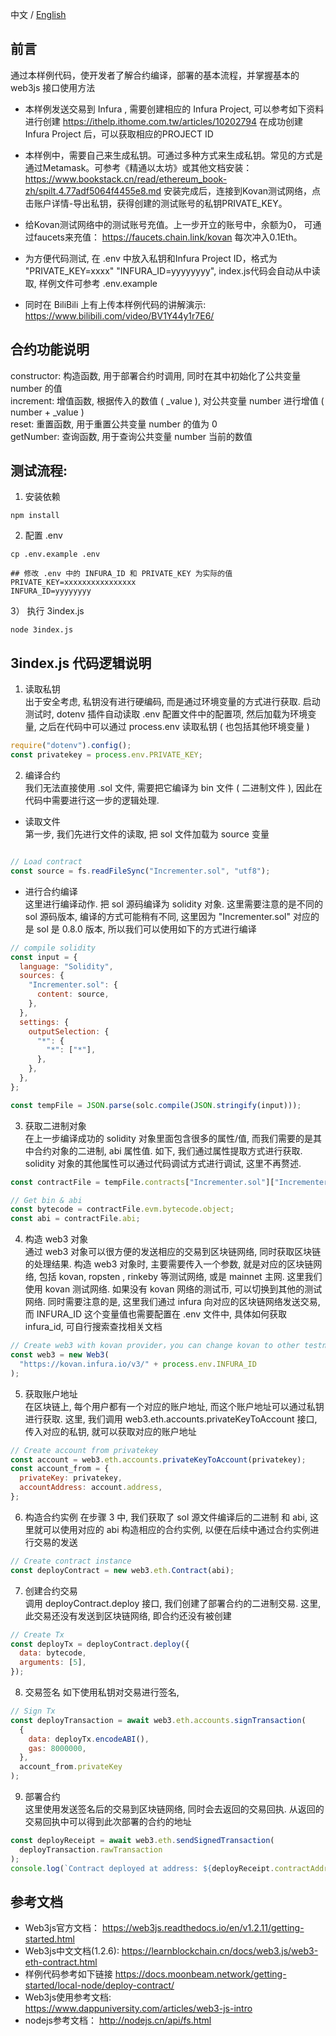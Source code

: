 中文 / [English](./README.md)
## 前言
通过本样例代码，使开发者了解合约编译，部署的基本流程，并掌握基本的 web3js 接口使用方法

- 本样例发送交易到 Infura , 需要创建相应的 Infura Project, 可以参考如下资料进行创建
https://ithelp.ithome.com.tw/articles/10202794 在成功创建 Infura Project 后，可以获取相应的PROJECT ID

- 本样例中，需要自己来生成私钥。可通过多种方式来生成私钥。常见的方式是通过Metamask。可参考《精通以太坊》或其他文档安装： https://www.bookstack.cn/read/ethereum_book-zh/spilt.4.77adf5064f4455e8.md  安装完成后，连接到Kovan测试网络，点击账户详情-导出私钥，获得创建的测试账号的私钥PRIVATE_KEY。

- 给Kovan测试网络中的测试账号充值。上一步开立的账号中，余额为0， 可通过faucets来充值： https://faucets.chain.link/kovan  每次冲入0.1Eth。
 
- 为方便代码测试, 在 .env 中放入私钥和Infura Project ID，格式为 "PRIVATE_KEY=xxxx" "INFURA_ID=yyyyyyyy", index.js代码会自动从中读取, 样例文件可参考 .env.example  

- 同时在 BiliBili 上有上传本样例代码的讲解演示:   
https://www.bilibili.com/video/BV1Y44y1r7E6/

## 合约功能说明   
constructor: 构造函数, 用于部署合约时调用, 同时在其中初始化了公共变量 number 的值  
increment:   增值函数, 根据传入的数值 ( _value ), 对公共变量 number 进行增值 ( number + _value )   
reset:       重置函数, 用于重置公共变量 number 的值为 0    
getNumber:   查询函数, 用于查询公共变量 number 当前的数值  

## 测试流程:
1)  安装依赖
```
npm install
```

2) 配置 .env
```
cp .env.example .env

## 修改 .env 中的 INFURA_ID 和 PRIVATE_KEY 为实际的值  
PRIVATE_KEY=xxxxxxxxxxxxxxxx
INFURA_ID=yyyyyyyy
```

3） 执行 3index.js
```
node 3index.js
```
## 3index.js 代码逻辑说明  
1) 读取私钥  
出于安全考虑, 私钥没有进行硬编码, 而是通过环境变量的方式进行获取. 启动测试时, dotenv 插件自动读取 .env 配置文件中的配置项, 然后加载为环境变量, 之后在代码中可以通过 process.env 读取私钥 ( 也包括其他环境变量 )    
```js
require("dotenv").config();
const privatekey = process.env.PRIVATE_KEY;
```     
     
2)  编译合约    
我们无法直接使用 .sol 文件, 需要把它编译为 bin 文件 ( 二进制文件 ), 因此在代码中需要进行这一步的逻辑处理.  
- 读取文件   
第一步, 我们先进行文件的读取, 把 sol 文件加载为 source 变量 
```js

// Load contract
const source = fs.readFileSync("Incrementer.sol", "utf8");
```

- 进行合约编译    
这里进行编译动作. 把 sol 源码编译为 solidity 对象. 这里需要注意的是不同的 sol 源码版本, 编译的方式可能稍有不同, 这里因为 "Incrementer.sol" 对应的是 sol 是 0.8.0 版本, 所以我们可以使用如下的方式进行编译 
```js 
// compile solidity
const input = {
  language: "Solidity",
  sources: {
    "Incrementer.sol": {
      content: source,
    },
  },
  settings: {
    outputSelection: {
      "*": {
        "*": ["*"],
      },
    },
  },
};

const tempFile = JSON.parse(solc.compile(JSON.stringify(input)));
```

3) 获取二进制对象  
在上一步编译成功的 solidity 对象里面包含很多的属性/值, 而我们需要的是其中合约对象的二进制, abi 属性值. 如下, 我们通过属性提取方式进行获取. solidity 对象的其他属性可以通过代码调试方式进行调试, 这里不再赘述. 
```js
const contractFile = tempFile.contracts["Incrementer.sol"]["Incrementer"];

// Get bin & abi
const bytecode = contractFile.evm.bytecode.object;
const abi = contractFile.abi;
```  

4) 构造 web3 对象   
通过 web3 对象可以很方便的发送相应的交易到区块链网络, 同时获取区块链的处理结果. 
构造 web3 对象时, 主要需要传入一个参数, 就是对应的区块链网络, 包括 kovan, ropsten , rinkeby 等测试网络, 或是 mainnet 主网. 
这里我们使用 kovan 测试网络. 如果没有 kovan 网络的测试币, 可以切换到其他的测试网络. 
同时需要注意的是, 这里我们通过 infura 向对应的区块链网络发送交易, 而 INFURA_ID 这个变量值也需要配置在 .env 文件中, 具体如何获取 infura_id, 可自行搜索查找相关文档 
```js
// Create web3 with kovan provider，you can change kovan to other testnet
const web3 = new Web3(
  "https://kovan.infura.io/v3/" + process.env.INFURA_ID
);
```

5) 获取账户地址  
在区块链上, 每个用户都有一个对应的账户地址, 而这个账户地址可以通过私钥进行获取. 这里, 我们调用 web3.eth.accounts.privateKeyToAccount 接口, 传入对应的私钥, 就可以获取对应的账户地址
```js
// Create account from privatekey
const account = web3.eth.accounts.privateKeyToAccount(privatekey);
const account_from = {
  privateKey: privatekey,
  accountAddress: account.address,
};
```

6) 构造合约实例 
在步骤 3 中, 我们获取了 sol 源文件编译后的二进制 和 abi, 这里就可以使用对应的 abi 构造相应的合约实例, 以便在后续中通过合约实例进行交易的发送
```js
// Create contract instance
const deployContract = new web3.eth.Contract(abi);
```

7) 创建合约交易   
调用 deployContract.deploy 接口, 我们创建了部署合约的二进制交易. 这里, 此交易还没有发送到区块链网络, 即合约还没有被创建  
```js
// Create Tx
const deployTx = deployContract.deploy({
  data: bytecode,
  arguments: [5],
});
```  

8) 交易签名 
如下使用私钥对交易进行签名,
```js
// Sign Tx
const deployTransaction = await web3.eth.accounts.signTransaction(
  {
    data: deployTx.encodeABI(),
    gas: 8000000,
  },
  account_from.privateKey
);
```

9) 部署合约  
这里使用发送签名后的交易到区块链网络, 同时会去返回的交易回执. 从返回的交易回执中可以得到此次部署的合约的地址 
```js
const deployReceipt = await web3.eth.sendSignedTransaction(
  deployTransaction.rawTransaction
);
console.log(`Contract deployed at address: ${deployReceipt.contractAddress}`);
```

## 参考文档
- Web3js官方文档：
  https://web3js.readthedocs.io/en/v1.2.11/getting-started.html
- Web3js中文文档(1.2.6):
  https://learnblockchain.cn/docs/web3.js/web3-eth-contract.html
- 样例代码参考如下链接 
  https://docs.moonbeam.network/getting-started/local-node/deploy-contract/  
- Web3js使用参考文档:  
  https://www.dappuniversity.com/articles/web3-js-intro
- nodejs参考文档：
  http://nodejs.cn/api/fs.html
  
